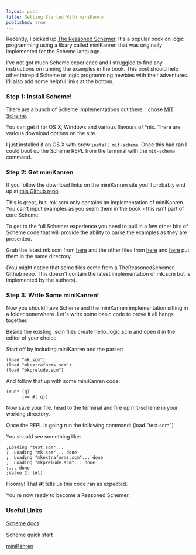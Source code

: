 ```yaml
---
layout: post
title: Getting Started With miniKanren
published: true
---
```


Recently, I picked up [The Reasoned Schemer](http://mitpress.mit.edu/books/reasoned-schemer). It's a popular book on logic programming using a libary called miniKanren that was originally implemented for the Scheme language.

I've not got much Scheme experience and I struggled to find any instructions on running the examples in the book. This post should help other intrepid Scheme or logic programming newbies with their adventures. I'll also add some helpful links at the bottom.

### Step 1: Install Scheme!

There are a bunch of Scheme implementations out there. I chose [MIT Scheme](http://www.gnu.org/software/mit-scheme/). 

You can get it for OS X, Windows and various flavours of *nix. There are various download options on the site.

I just installed it on OS X with brew ```install mit-scheme```. Once this had ran I could boot up the Scheme REPL from the terminal with the ```mit-scheme``` command.

### Step 2: Get miniKanren

If you follow the download links on the miniKanren site you'll probably end up at [this Github repo](https://github.com/miniKanren/miniKanren). 

This is great, but, mk.scm only contains an implementation of miniKanren. You can't input examples as you seem them in the book - this isn't part of core Scheme. 

To get to the full Schemer experience you need to pull in a few other bits of Scheme code that will provide the ability to parse the examples as they are presented.

Grab the latest mk.scm from [here](https://raw.githubusercontent.com/miniKanren/miniKanren/master/mk.scm) and the other files from [here](https://raw.githubusercontent.com/miniKanren/TheReasonedSchemer/master/mkextraforms.scm) and [here](https://raw.githubusercontent.com/miniKanren/TheReasonedSchemer/master/mkprelude.scm) put them in the same directory.

(You might notice that some files come from a TheReasonedSchemer Github repo. This doesn't contain the latest implementation of mk.scm but is implemented by the authors).

### Step 3: Write Some miniKanren!

Now you should have Scheme and the miniKanren implementation sitting in a folder somewhere. Let's write some basic code to prove it all hangs together. 

Beside the existing .scm files create hello_logic.scm and open it in the editor of your choice.

Start off by including miniKanren and the parser:

```
(load "mk.scm")
(load "mkextraforms.scm")
(load "mkprelude.scm")
```

And follow that up with some miniKanren code:

```
(run* (q)
      (== #t q))
```

Now save your file, head to the terminal and fire up mit-scheme in your working directory.

Once the REPL is going run the following command: (load "test.scm")

You should see something like:

```
;Loading "test.scm"...
;  Loading "mk.scm"... done
;  Loading "mkextraforms.scm"... done
;  Loading "mkprelude.scm"... done
;... done
;Value 2: (#t)
```

Hooray! That #t tells us this code ran as expected.

You're now ready to become a Reasoned Schemer.

### Useful Links

[Scheme docs](http://www.gnu.org/software/mit-scheme/documentation/mit-scheme-user/index.html#Top)

[Scheme quick start](http://www.cs.brandeis.edu/~jrieffel/cs21/quickstart.html)

[miniKanren](http://minikanren.org/)
